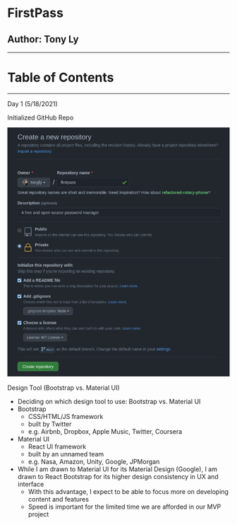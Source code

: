 # FirstPass
## Author: Tony Ly

---

# Table of Contents


---

Day 1 (5/18/2021)

Initialized GitHub Repo

![](images/2021-05-18-09-42-20.png)


Design Tool (Bootstrap vs. Material UI)
- Deciding on which design tool to use: Bootstrap vs. Material UI
- Bootstrap
  - CSS/HTML/JS framework
  - built by Twitter
  - e.g. Airbnb, Dropbox, Apple Music, Twitter, Coursera
- Material UI
  - React UI framework
  - built by an unnamed team
  - e.g. Nasa, Amazon, Unity, Google, JPMorgan
- While I am drawn to Material UI for its Material Design (Google), I am drawn to React Bootstrap for its higher design consistency in UX and interface
  - With this advantage, I expect to be able to focus more on developing content and features
  - Speed is important for the limited time we are afforded in our MVP project

